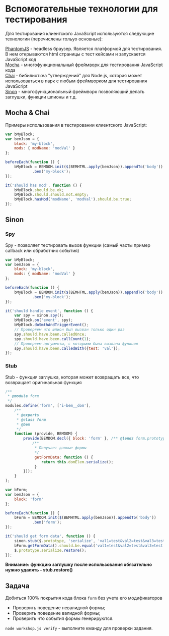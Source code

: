 # Вспомогательные технологии для тестирования #

Для тестирования клиентского JavaScript используются следующие технологии (перечислены тольуо основные):

[PhantomJS](http://phantomjs.org) - headless браузер. Является платформой для тестирования. В нем открываются html страницы с тест кейсами и запускается JavaScript код    
[Mocha](https://mochajs.org) - многофункциональный фреймворк для тестирования JavaScript кода  
[Chai](http://chaijs.com/) - бибилиоткеа "утверждений" для Node.js, которая может использоваться в парк с любым фреймворком для тестирования JavaScript  
[Sinon](http://sinonjs.org) - многофункциональный фреймворк позволяющий делать заглушки, функции шпионы и т.д.  

## Mocha & Chai ##
Примеры использования в тестировании клиентского JavaScript:  

```javascript
var bMyBlock;
var bemJson = {
    block: 'my-block',
    mods: { modName: 'modVal' } 
};

beforeEach(function () {
    bMyBlock = BEMDOM.init($(BEMHTML.apply(bemJson)).appendTo('body'))
            .bem('my-block');
});

it('should has mod', function () {
    bMyBlock.should.be.ok;
    bMyBlock.should.should.not.empty;
    bMyBlock.hasMod('modName', 'modVal').should.be.true;
});
```

## Sinon ##

### Spy ###
Spy - позволяет тестировать вызов функции (самый часты пример callback или обработчик события)  

```javascript
var bMyBlock;
var bemJson = {
    block: 'my-block',
    mods: { modName: 'modVal' } 
};

beforeEach(function () {
    bMyBlock = BEMDOM.init($(BEMHTML.apply(bemJson)).appendTo('body'))
            .bem('my-block');
});

it('should handle event', function () {
    var spy = sinon.spy();
    bMyBlock.on('event', spy);
    bMyBlock.doSmthAndTriggerEvent();
    // Проверяем что шпион был вызван только один раз
    spy.should.have.been.calledOnce;
    spy.should.have.been.callCount(1);
    // Проверяем аргументы, с которыми была вызвана функция
    spy.should.have.been.calledWith({test: 'val'});
});
```

### Stub ###
Stub - функция заглушка, которая может возвращать все, что возвращает оригинальная функция

```javascript
/**
 * @module form
 */
modules.define('form', ['i-bem__dom'],
    /**
     * @exports
     * @class form
     * @bem
     */
    function (provide, BEMDOM) {
        provide(BEMDOM.decl({ block: 'form' }, /** @lends form.prototype */ {
            /**
             * Получает данные формы
             */
             getFormData: function () {
                return this.domElem.serialize();
             }
        }));
    }
);
```

```javascript
var bForm;
var bemJson = {
    block: 'form' 
};

beforeEach(function () {
    bForm = BEMDOM.init($(BEMHTML.apply(bemJson)).appendTo('body'))
            .bem('form');
});

it('should get form data', function () {
    sinon.stub($.prototype, 'serialize', 'val1=test&val2=test&val3=test');
    bForm.getFormData().should.be.equal('val1=test&val2=test&val3=test');
    $.prototype.serialize.restore();
});
```

**Внимание: функцию заглушку после использования обязательно нужно удалять - stub.restore()**

## Задача ##
Добиться 100% покрытия кода блока ```form``` без учета его модификаторов

* Проверить поведение невалидной формы;
* Проверить поведение валидной формы;
* Проверить что события формы генерируются.

`node workshop.js verify` - выполните кманду для проверки задания.
